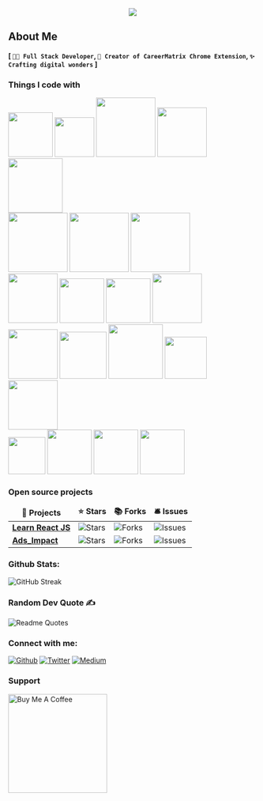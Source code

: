 <!-- <img src="https://github.com/Maran1947/Maran1947/assets/69248165/5c8cff49-9816-433b-91e8-20638b4bf0ea"/> -->
<div align="center">
  <img src="https://github.com/Maran1947/Maran1947/assets/69248165/c8b57b01-3e85-4f9b-ad03-af8c31f77dae"/>
</div> 

  
<!-- <h4 align="center">I am really glad 🤗 to see you here!</h4> -->

<!--
<img src="https://emojis.slackmojis.com/emojis/images/1531849430/4246/blob-sunglasses.gif?1531849430" width="30"/> 
-->

## About Me 
__[ `👨‍💻 Full Stack Developer`, `🎯 Creator of CareerMatrix Chrome Extension`, `✨ Crafting digital wonders` ]__
 
<h3>Things I code with</h3>
<p align="left">  
  <img width="90px"  src="https://readme-components.vercel.app/api?component=logo&fill=black&logo=html5&svgfill=f6df1c">
  <img width="80px"  src="https://readme-components.vercel.app/api?component=logo&fill=black&logo=CSS3&svgfill=028dd1">
  <img width="120px"  src="https://readme-components.vercel.app/api?component=logo&fill=black&logo=tailwindcss&svgfill=659b60">
  <img width="100px"  src="https://readme-components.vercel.app/api?component=logo&fill=black&logo=bootstrap&svgfill=659b60">
  <img width="110px"  src="https://readme-components.vercel.app/api?component=logo&fill=black&logo=material-UI&svgfill=659b60">
  <br/>
  <img width="120px"  src="https://readme-components.vercel.app/api?component=logo&fill=black&logo=javascript&svgfill=f6df1c">
  <img width="120px"  src="https://readme-components.vercel.app/api?component=logo&fill=black&logo=typescript&svgfill=2d79c7">
    <img width="120px"  src="https://readme-components.vercel.app/api?component=logo&fill=black&logo=cplusplus&svgfill=028dd1">
  <br/>
  <img width="100px"  src="https://readme-components.vercel.app/api?component=logo&fill=black&logo=webpack&svgfill=8ed5fa">
  <img width="90px"  src="https://readme-components.vercel.app/api?component=logo&fill=black&logo=react&animation=spin&svgfill=15d8fe">  
  <img width="90px"  src="https://readme-components.vercel.app/api?component=logo&fill=black&logo=redux&animation=spin&svgfill=15d8fe">  
  <img width="100px"  src="https://readme-components.vercel.app/api?component=logo&fill=black&logo=next.js&animation=spin&svgfill=15d8fe">  
  <br/>
  <img width="100px"  src="https://readme-components.vercel.app/api?component=logo&fill=black&logo=node.js&svgfill=659b60">
  <img width="95px"  src="https://readme-components.vercel.app/api?component=logo&fill=black&logo=mongodb&svgfill=659b60">
  <img width="110px"  src="https://readme-components.vercel.app/api?component=logo&fill=black&logo=postgresql&svgfill=659b60">
  <img width="85px"  src="https://readme-components.vercel.app/api?component=logo&fill=black&logo=mysql&svgfill=f29221">
  <img width="100px"  src="https://readme-components.vercel.app/api?component=logo&fill=black&logo=firebase&svgfill=ffcd33">
  <br/>
  <img width="75px"  src="https://readme-components.vercel.app/api?component=logo&fill=black&logo=git&svgfill=f44d27">
   <img width="90px"  src="https://readme-components.vercel.app/api?component=logo&fill=black&logo=kotlin&svgfill=a236f7">
  <img width="90px"  src="https://readme-components.vercel.app/api?component=logo&fill=black&logo=android&svgfill=3ddd85">
   <img width="90px"  src="https://readme-components.vercel.app/api?component=logo&fill=black&logo=figma&svgfill=5551ff">
</p>

<h3>Open source projects</h3>
<table>
  <thead align="center">
    <tr border: none;>
      <td><b>🎁 Projects</b></td>
      <td><b>⭐ Stars</b></td>
      <td><b>📚 Forks</b></td>
      <td><b>🛎 Issues</b></td>
    </tr>
  </thead>
  <tbody>
    <tr>
      <td><a href="https://github.com/maran1947/learn_react_js"><b>Learn React JS</b></a></td>
      <td><img alt="Stars" src="https://img.shields.io/github/stars/maran1947/learn_react_js?style=flat-square&labelColor=343b41"/></td>
      <td><img alt="Forks" src="https://img.shields.io/github/forks/maran1947/learn_react_js?style=flat-square&labelColor=343b41"/></td>
      <td><img alt="Issues" src="https://img.shields.io/github/issues/maran1947/learn_react_js?style=flat-square&labelColor=343b41"/></td>
<!--       <td><img alt="Pull Requests" src="https://img.shields.io/github/issues-pr/maran1947/learn_react_js?style=flat-square&labelColor=343b41"/></td> -->
<!--       <td><img alt="Pull Requests" src="https://img.shields.io/github/contributors/maran1947/learn_react_js?style=flat-square&labelColor=343b41"/></td> -->
    </tr>
    <tr>
      <td><a href="https://github.com/Maran1947/Stockify"><b>Ads_Impact</b></a></td>
      <td><img alt="Stars" src="https://img.shields.io/github/stars/maran1947/stockify?style=flat-square&labelColor=343b41"/></td>
      <td><img alt="Forks" src="https://img.shields.io/github/forks/maran1947/stockify?style=flat-square&labelColor=343b41"/></td>
      <td><img alt="Issues" src="https://img.shields.io/github/issues/maran1947/stockify?style=flat-square&labelColor=343b41"/></td>
<!--       <td><img alt="Pull Requests" src="https://img.shields.io/github/issues-pr/maran1947/stockify?style=flat-square&labelColor=343b41"/></td> -->
<!--       <td><img alt="Pull Requests" src="https://img.shields.io/github/contributors/maran1947/Stockify?style=flat-square&labelColor=343b41"/></td> -->
    </tr>
  </tbody>
</table>

### Github Stats:
![GitHub Streak](https://github-readme-streak-stats.herokuapp.com?user=maran1947&theme=blueberry&date_format=M%20j%5B%2C%20Y%5D)
<!-- 
(![](https://komarev.com/ghpvc/?username=maran1947))  
<p>&nbsp;<img align="center" src="https://github-readme-stats.vercel.app/api?username=maran1947&show_icons=true&locale=en&theme=gotham" alt="maran1947" /></p>
-->

### Random Dev Quote ✍
![Readme Quotes](https://quotes-github-readme.vercel.app/api?type=horizontal&theme=algolia)

### Connect with me:
<p>
 <a href="https://github.com/maran1947" target="_blank"><img alt="Github" src="https://img.shields.io/badge/GitHub-%2312100E.svg?&style=for-the-badge&logo=Github&logoColor=white" /></a> 
 <a href="https://twitter.com/maran_1947" target="_blank"><img alt="Twitter" src="https://img.shields.io/badge/twitter-%231DA1F2.svg?&style=for-the-badge&logo=twitter&logoColor=white" /></a> 
 <a href="https://medium.com/@abhishekmaran" target="_blank"><img alt="Medium" src="https://img.shields.io/badge/medium-%2312100E.svg?&style=for-the-badge&logo=medium&logoColor=white" /></a>
</p>

### Support
 <!-- <a href="https://www.buymeacoffee.com/abhishekmaran" target="_blank"><img src="https://cdn.buymeacoffee.com/buttons/default-orange.png" alt="Buy Me A Coffee" height="41" width="174"></a> -->
 <p align="left">
  <a href="https://www.buymeacoffee.com/abhishekmaran" target="_blank">
    <img src="https://cdn.buymeacoffee.com/buttons/v2/default-red.png" alt="Buy Me A Coffee" width="200">
  </a>
</p>
